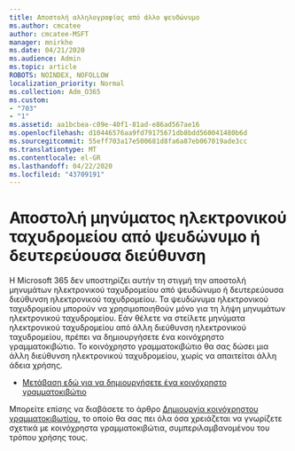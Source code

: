 ```yaml
---
title: Αποστολή αλληλογραφίας από άλλο ψευδώνυμο
ms.author: cmcatee
author: cmcatee-MSFT
manager: mnirkhe
ms.date: 04/21/2020
ms.audience: Admin
ms.topic: article
ROBOTS: NOINDEX, NOFOLLOW
localization_priority: Normal
ms.collection: Adm_O365
ms.custom:
- "703"
- "1"
ms.assetid: aa1bcbea-c09e-40f1-81ad-e86ad567ae16
ms.openlocfilehash: d10446576aa9fd79175671db8bdd560041480b6d
ms.sourcegitcommit: 55eff703a17e500681d8fa6a87eb067019ade3cc
ms.translationtype: MT
ms.contentlocale: el-GR
ms.lasthandoff: 04/22/2020
ms.locfileid: "43709191"
---
```

# <a name="send-email-from-an-alias-or-secondary-address"></a>Αποστολή μηνύματος ηλεκτρονικού ταχυδρομείου από ψευδώνυμο ή δευτερεύουσα διεύθυνση

Η Microsoft 365 δεν υποστηρίζει αυτήν τη στιγμή την αποστολή μηνυμάτων ηλεκτρονικού ταχυδρομείου από ψευδώνυμο ή δευτερεύουσα διεύθυνση ηλεκτρονικού ταχυδρομείου. Τα ψευδώνυμα ηλεκτρονικού ταχυδρομείου μπορούν να χρησιμοποιηθούν μόνο για τη λήψη μηνυμάτων ηλεκτρονικού ταχυδρομείου. Εάν θέλετε να στείλετε μηνύματα ηλεκτρονικού ταχυδρομείου από άλλη διεύθυνση ηλεκτρονικού ταχυδρομείου, πρέπει να δημιουργήσετε ένα κοινόχρηστο γραμματοκιβώτιο. Το κοινόχρηστο γραμματοκιβώτιο θα σας δώσει μια άλλη διεύθυνση ηλεκτρονικού ταχυδρομείου, χωρίς να απαιτείται άλλη άδεια χρήσης.
  
- [Μετάβαση εδώ για να δημιουργήσετε ένα κοινόχρηστο γραμματοκιβώτιο](https://portal.office.com/AdminPortal/Home#/AssistedGuide/addemailoptions)

Μπορείτε επίσης να διαβάσετε το άρθρο [Δημιουργία κοινόχρηστου γραμματοκιβωτίου,](https://docs.microsoft.com/office365/admin/email/create-a-shared-mailbox) το οποίο θα σας πει όλα όσα χρειάζεται να γνωρίζετε σχετικά με κοινόχρηστα γραμματοκιβώτια, συμπεριλαμβανομένου του τρόπου χρήσης τους.